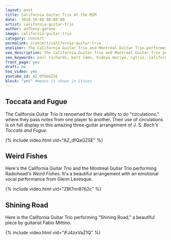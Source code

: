```yaml
---
layout: post
title: California Guitar Trio at the MIM
date:  2018-10-08 00:00:00
artist: california-guitar-trio
author: anthony-garone
image: california-guitar-trio
category: concert
permalink: /concert/california-guitar-trio
oneliner: The California Guitar Trio and Montreal Guitar Trio performed together at the Musical Instrument Museum in Phoenix, AZ in October 2018.
seo_description: The California Guitar Trio and Montreal Guitar Trio performed together at the Musical Instrument Museum in Phoenix, AZ in October 2018.
seo_keywords: paul richards, bert lams, hideyo moriya, cgtrio, californiaguitartrio, sébastien dufour, glenn lévesque, marc morin
front_page: yes
draft: no
has_video: yes
youtube_id: AZ_dfQaGZSE
block: "yes" #means is shown in itunes
---
```


## Toccata and Fugue

The California Guitar Trio is renowned for their ability to do "circulations," where they pass notes from one player to another. Their use of circulations is on full display in this amazing three-guitar arrangement of J. S. *Bach's Toccata and Fugue*.

{% include video.html vid="AZ_dfQaGZSE" %}

## Weird Fishes

Here's the California Guitar Trio and the Montreal Guitar Trio performing Radiohead's *Weird Fishes*. It's a beautiful arrangement with an emotional vocal performance from Glenn Lévesque.

{% include video.html vid="ZBt7nn8762c" %}

## Shining Road

Here is the California Guitar Trio performing "Shining Road," a beautiful piece by guitarist Fabio Mittino.

{% include video.html vid="iFJ4zxVaZ1Q" %}
